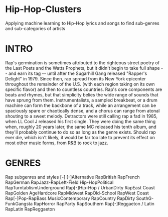 # Hip-Hop-Clusters
Applying machine learning to Hip-Hop lyrics and songs to find sub-genres and sub-categories of artists

# INTRO
Rap's germination is sometimes attributed to the righteous street poetry of the Last Poets and the Watts Prophets, but it didn't begin to take full shape -- and earn its tag -- until after the Sugarhill Gang released "Rapper's Delight" in 1979. Since then, rap spread from its New York epicenter throughout the remainder of the U.S. (with each region taking on its own specific flavor) and then to countless countries. Rap's core components are beats and rhymes, but that simplicity belies the wide range of sounds that have sprung from them. Instrumentalists, a sampled breakbeat, or a drum machine can form the backbone of a track, while an arrangement can be spaciously spare or chaotically dense, and a chorus can range from atonal shouting to a sweet melody. Detractors were still calling rap a fad in 1985, when LL Cool J released his first single. They were doing the same thing when, roughly 20 years later, the same MC released his tenth album, and they'll probably continue to do so as long as the genre exists. Should rap ever die, which isn't likely, it would be far too late to prevent its effect on most other music forms, from R&B to rock to jazz.

# GENRES
Rap subgenres and styles [-]
[-]Alternative RapBritish RapFrench RapGerman RapJazz-RapLeft-Field Hip-HopPolitical RapTurntablismUnderground Rap[-]Hip-Hop / UrbanDirty RapEast Coast RapGolden AgeHardcore RapMidwest RapOld-School RapWest Coast Rap[-]Pop-RapBass MusicContemporary RapCountry RapDirty SouthG-FunkGangsta RapHorror RapParty RapSouthern Rap[-]Reggaeton / Latin RapLatin RapReggaeton
